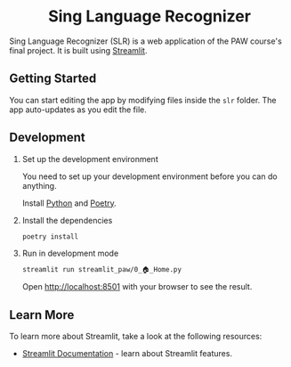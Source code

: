 <h1 align="center">Sing Language Recognizer</h1>

Sing Language Recognizer (SLR) is a web application of the PAW course's final project. It is built using [Streamlit](https://streamlit.io/).

## Getting Started

You can start editing the app by modifying files inside the `slr` folder. The app auto-updates as you edit the file.


## Development

1. Set up the development environment

   You need to set up your development environment before you can do anything.

   Install [Python](https://www.python.org/downloads/) and [Poetry](https://python-poetry.org/docs/#installation).

2. Install the dependencies

   ```bash
   poetry install
   ```

3. Run in development mode

   ```bash
   streamlit run streamlit_paw/0_🏠_Home.py
   ```

   Open [http://localhost:8501](http://localhost:8501) with your browser to see the result.

## Learn More

To learn more about Streamlit, take a look at the following resources:

- [Streamlit Documentation](https://docs.streamlit.io/) - learn about Streamlit features.
